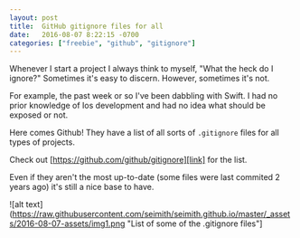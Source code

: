 ```yaml
---
layout: post
title:  GitHub gitignore files for all
date:   2016-08-07 8:22:15 -0700
categories: ["freebie", "github", "gitignore"]
---
```


Whenever I start a project I always think to myself, "What the heck do I ignore?" Sometimes it's easy to discern. However, sometimes it's not. 

For example, the past week or so I've been dabbling with Swift. I had no prior knowledge of Ios development and had no idea what should be exposed or not.

Here comes Github! They have a list of all sorts of `.gitignore` files for all types of projects. 

Check out [https://github.com/github/gitignore][link] for the list.

Even if they aren't the most up-to-date (some files were last commited 2 years ago) it's still a nice base to have.

[link]: https://github.com/github/gitignore

![alt text](https://raw.githubusercontent.com/seimith/seimith.github.io/master/_assets/2016-08-07-assets/img1.png "List of some of the .gitignore files"]

